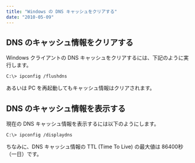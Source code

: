 ```yaml
---
title: "Windows の DNS キャッシュをクリアする"
date: "2010-05-09"
---
```


DNS のキャッシュ情報をクリアする
----

Windows クライアントの DNS キャッシュをクリアするには、下記のように実行します。

~~~
C:\> ipconfig /flushdns
~~~

あるいは PC を再起動してもキャッシュ情報はクリアされます。


DNS のキャッシュ情報を表示する
----

現在の DNS キャッシュ情報を表示するには以下のようにします。

~~~
C:\> ipconfig /displaydns
~~~

ちなみに、DNS キャッシュ情報の TTL (Time To Live) の最大値は 86400秒（一日）です。

